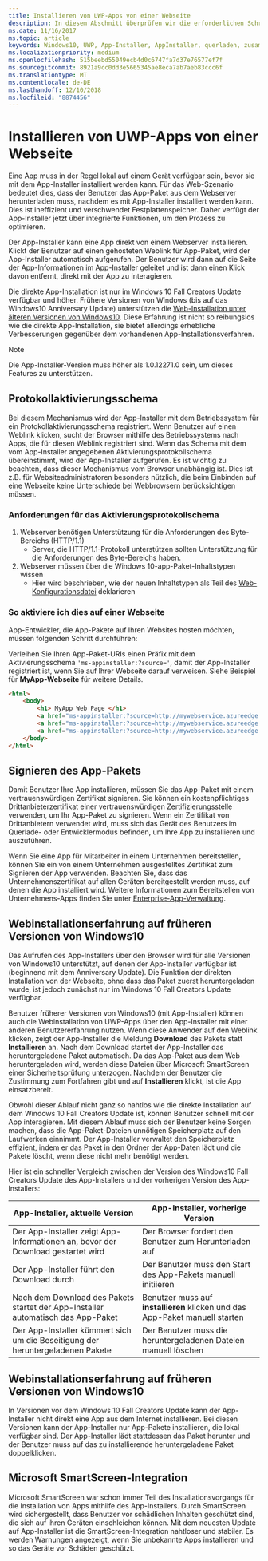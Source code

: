 ```yaml
---
title: Installieren von UWP-Apps von einer Webseite
description: In diesem Abschnitt überprüfen wir die erforderlichen Schritte, damit Benutzer Ihre Apps direkt von der Webseite installieren können.
ms.date: 11/16/2017
ms.topic: article
keywords: Windows10, UWP, App-Installer, AppInstaller, querladen, zusammengehörig, optionale Pakete
ms.localizationpriority: medium
ms.openlocfilehash: 515beebd55049ecb4d0c6747fa7d37e76577ef7f
ms.sourcegitcommit: 8921a9cc0dd3e5665345ae8eca7ab7aeb83ccc6f
ms.translationtype: MT
ms.contentlocale: de-DE
ms.lasthandoff: 12/10/2018
ms.locfileid: "8874456"
---
```

# <a name="installing-uwp-apps-from-a-web-page"></a>Installieren von UWP-Apps von einer Webseite

Eine App muss in der Regel lokal auf einem Gerät verfügbar sein, bevor sie mit dem App-Installer installiert werden kann. Für das Web-Szenario bedeutet dies, dass der Benutzer das App-Paket aus dem Webserver herunterladen muss, nachdem es mit App-Installer installiert werden kann. Dies ist ineffizient und verschwendet Festplattenspeicher. Daher verfügt der App-Installer jetzt über integrierte Funktionen, um den Prozess zu optimieren.

Der App-Installer kann eine App direkt von einem Webserver installieren. Klickt der Benutzer auf einen gehosteten Weblink für App-Paket, wird der App-Installer automatisch aufgerufen. Der Benutzer wird dann auf die Seite der App-Informationen im App-Installer geleitet und ist dann einen Klick davon entfernt, direkt mit der App zu interagieren. 

Die direkte App-Installation ist nur im Windows 10 Fall Creators Update verfügbar und höher. Frühere Versionen von Windows (bis auf das Windows10 Anniversary Update) unterstützen die [Web-Installation unter älteren Versionen von Windows10](#web-install-experience). Diese Erfahrung ist nicht so reibungslos wie die direkte App-Installation, sie bietet allerdings erhebliche Verbesserungen gegenüber dem vorhandenen App-Installationsverfahren.
  
> [!NOTE]
> Die App-Installer-Version muss höher als 1.0.12271.0 sein, um dieses Features zu unterstützen.

## <a name="protocol-activation-scheme"></a>Protokollaktivierungsschema
Bei diesem Mechanismus wird der App-Installer mit dem Betriebssystem für ein Protokollaktivierungsschema registriert. Wenn Benutzer auf einen Weblink klicken, sucht der Browser mithilfe des Betriebssystems nach Apps, die für diesen Weblink registriert sind. Wenn das Schema mit dem vom App-Installer angegebenen Aktivierungsprotokollschema übereinstimmt, wird der App-Installer aufgerufen. Es ist wichtig zu beachten, dass dieser Mechanismus vom Browser unabhängig ist. Dies ist z.B. für Websiteadministratoren besonders nützlich, die beim Einbinden auf eine Webseite keine Unterschiede bei Webbrowsern berücksichtigen müssen. 

### <a name="requirements-for-protocol-activation-scheme"></a>Anforderungen für das Aktivierungsprotokollschema

1. Webserver benötigen Unterstützung für die Anforderungen des Byte-Bereichs (HTTP/1.1)
    - Server, die HTTP/1.1-Protokoll unterstützen sollten Unterstützung für die Anforderungen des Byte-Bereichs haben. 
2. Webserver müssen über die Windows 10-app-Paket-Inhaltstypen wissen
    - Hier wird beschrieben, wie der neuen Inhaltstypen als Teil des [Web-Konfigurationsdatei](web-install-IIS.md#step-7---configure-the-web-app-for-app-package-mime-types) deklarieren

### <a name="how-to-enable-this-on-a-webpage"></a>So aktiviere ich dies auf einer Webseite 
App-Entwickler, die App-Pakete auf Ihren Websites hosten möchten, müssen folgenden Schritt durchführen:

Verleihen Sie Ihren App-Paket-URIs einen Präfix mit dem Aktivierungsschema `'ms-appinstaller:?source='`, damit der App-Installer registriert ist, wenn Sie auf Ihrer Webseite darauf verweisen. Siehe Beispiel für **MyApp-Webseite** für weitere Details. 
``` html
<html>
    <body>
        <h1> MyApp Web Page </h1>
        <a href="ms-appinstaller:?source=http://mywebservice.azureedge.net/HubApp.appx"> Install app package </a>
        <a href="ms-appinstaller:?source=http://mywebservice.azureedge.net/HubAppBundle.appxbundle"> Install app bundle  </a>
        <a href="ms-appinstaller:?source=http://mywebservice.azureedge.net/HubAppSet.appinstaller"> Install related set </a>
    </body>
</html>
```

## <a name="signing-the-app-package"></a>Signieren des App-Pakets
Damit Benutzer Ihre App installieren, müssen Sie das App-Paket mit einem vertrauenswürdigen Zertifikat signieren. Sie können ein kostenpflichtiges Drittanbieterzertifikat einer vertrauenswürdigen Zertifizierungsstelle verwenden, um Ihr App-Paket zu signieren. Wenn ein Zertifikat von Drittanbietern verwendet wird, muss sich das Gerät des Benutzers im Querlade- oder Entwicklermodus befinden, um Ihre App zu installieren und auszuführen.

Wenn Sie eine App für Mitarbeiter in einem Unternehmen bereitstellen, können Sie ein von einem Unternehmen ausgestelltes Zertifikat zum Signieren der App verwenden. Beachten Sie, dass das Unternehmenszertifikat auf allen Geräten bereitgestellt werden muss, auf denen die App installiert wird. Weitere Informationen zum Bereitstellen von Unternehmens-Apps finden Sie unter [Enterprise-App-Verwaltung](https://docs.microsoft.com/windows/client-management/mdm/enterprise-app-management).

## Webinstallationserfahrung auf früheren Versionen von Windows10<a name="web-install-experience"></a>

Das Aufrufen des App-Installers über den Browser wird für alle Versionen von Windows10 unterstützt, auf denen der App-Installer verfügbar ist (beginnend mit dem Anniversary Update). Die Funktion der direkten Installation von der Webseite, ohne dass das Paket zuerst heruntergeladen wurde, ist jedoch zunächst nur im Windows 10 Fall Creators Update verfügbar.  

Benutzer früherer Versionen von Windows10 (mit App-Installer) können auch die Webinstallation von UWP-Apps über den App-Installer mit einer anderen Benutzererfahrung nutzen. Wenn diese Anwender auf den Weblink klicken, zeigt der App-Installer die Meldung **Download** des Pakets statt **Installieren** an. Nach dem Download startet der App-Installer das heruntergeladene Paket automatisch. Da das App-Paket aus dem Web heruntergeladen wird, werden diese Dateien über Microsoft SmartScreen einer Sicherheitsprüfung unterzogen. Nachdem der Benutzer die Zustimmung zum Fortfahren gibt und auf **Installieren** klickt, ist die App einsatzbereit.

Obwohl dieser Ablauf nicht ganz so nahtlos wie die direkte Installation auf dem Windows 10 Fall Creators Update ist, können Benutzer schnell mit der App interagieren. Mit diesem Ablauf muss sich der Benutzer keine Sorgen machen, dass die App-Paket-Dateien unnötigen Speicherplatz auf den Laufwerken einnimmt. Der App-Installer verwaltet den Speicherplatz effizient, indem er das Paket in den Ordner der App-Daten lädt und die Pakete löscht, wenn diese nicht mehr benötigt werden. 

Hier ist ein schneller Vergleich zwischen der Version des Windows10 Fall Creators Update des App-Installers und der vorherigen Version des App-Installers:

| App-Installer, aktuelle Version | App-Installer, vorherige Version |
|------------------------------|----------------------------------|
| Der App-Installer zeigt App-Informationen an, bevor der Download gestartet wird | Der Browser fordert den Benutzer zum Herunterladen auf  |
| Der App-Installer führt den Download durch | Der Benutzer muss den Start des App-Pakets manuell initiieren |
| Nach dem Download des Pakets startet der App-Installer automatisch das App-Paket | Benutzer muss auf **installieren** klicken und das App-Paket manuell starten |
| Der App-Installer kümmert sich um die Beseitigung der heruntergeladenen Pakete | Der Benutzer muss die heruntergeladenen Dateien manuell löschen |

## <a name="web-install-experience-on-previous-versions-of-windows-10"></a>Webinstallationserfahrung auf früheren Versionen von Windows10
In Versionen vor dem Windows 10 Fall Creators Update kann der App-Installer nicht direkt eine App aus dem Internet installieren. Bei diesen Versionen kann der App-Installer nur App-Pakete installieren, die lokal verfügbar sind. Der App-Installer lädt stattdessen das Paket herunter und der Benutzer muss auf das zu installierende heruntergeladene Paket doppelklicken.


## <a name="microsoft-smartscreen-integration"></a>Microsoft SmartScreen-Integration

Microsoft SmartScreen war schon immer Teil des Installationsvorgangs für die Installation von Apps mithilfe des App-Installers. Durch SmartScreen wird sichergestellt, dass Benutzer vor schädlichen Inhalten geschützt sind, die sich auf ihren Geräten einschleichen können. Mit dem neuesten Update auf App-Installer ist die SmartScreen-Integration nahtloser und stabiler. Es werden Warnungen angezeigt, wenn Sie unbekannte Apps installieren und so das Geräte vor Schäden geschützt. 
